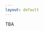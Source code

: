 ```yaml
---
layout: default
---
```


TBA

<!-- 

# Program schedule

Date: Tuesday August 23, 2023


Chair: Steven R. Brandt

* 14:00 - 14:05, Opening remarks
* 14:05 - 15:05, [Keynote Talk](https://amte2023.stellar-group.org/keynote) (Bryce Adelstein Lelbach, NVIDIA)
* 15:05 - 15:25, Paper 198: A Portable and Heterogeneous LU Factorization on IRIS (Pedro Valero-Lara, ORNL)


* 15:30 - 16:00, Afternoon break


Chair: Bryce Adelstein Lelbach

* 16:00 - 16:20, Paper 155: Quantifying Overheads in Charm++ and HPX using Task Bench (Nanmiao Wu, LSU)
* 16:20 - 17:20, [Invited talk](https://amte2023.stellar-group.org/invited-talk) (Elliot Ronaghan, HPE)
* 17:20 - 17:30, General discussion


All times are in Western European Time ([GMT+1](https://24timezones.com/Glasgow/time)).

The complete EuroPar workshop program is available at [https://2023.euro-par.org/program/workshops-and-tutorial/](https://2023.euro-par.org/program/workshops-and-tutorial/). 

-->
